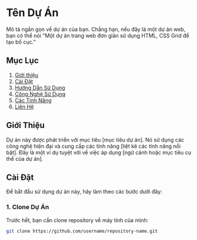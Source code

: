# Tên Dự Án

Mô tả ngắn gọn về dự án của bạn. Chẳng hạn, nếu đây là một dự án web, bạn có thể nói "Một dự án trang web đơn giản sử dụng HTML, CSS Grid để tạo bố cục."

## Mục Lục
1. [Giới thiệu](#giới-thiệu)
2. [Cài Đặt](#cài-đặt)
3. [Hướng Dẫn Sử Dụng](#hướng-dẫn-sử-dụng)
4. [Công Nghệ Sử Dụng](#công-nghệ-sử-dụng)
5. [Các Tính Năng](#các-tính-năng)
6. [Liên Hệ](#liên-hệ)

## Giới Thiệu

Dự án này được phát triển với mục tiêu [mục tiêu dự án]. Nó sử dụng các công nghệ hiện đại và cung cấp các tính năng [liệt kê các tính năng nổi bật]. Đây là một ví dụ tuyệt vời về việc áp dụng [ngữ cảnh hoặc mục tiêu cụ thể của dự án].

## Cài Đặt

Để bắt đầu sử dụng dự án này, hãy làm theo các bước dưới đây:

### 1. Clone Dự Án
Trước hết, bạn cần clone repository về máy tính của mình:

```bash
git clone https://github.com/username/repository-name.git
